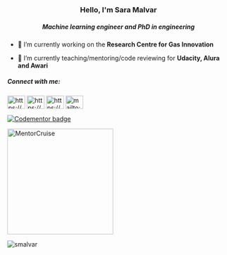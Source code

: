 <h3 align="center">Hello, I'm Sara Malvar</h2>
<h5 align="center">Machine learning engineer and PhD in engineering</h5>

<!---
<p align="left"> <img src="https://komarev.com/ghpvc/?username=smalvar&label=Profile%20views&color=0e75b6&style=flat" alt="smalvar" /> </p>
-->


- 🔭 I’m currently working on the **Research Centre for Gas Innovation**

- 🌱 I’m currently teaching/mentoring/code reviewing for **Udacity, Alura and Awari**


<h5 align="left">Connect with me:</h5>
<p align="left">
<a href="https://linkedin.com/in/https://www.linkedin.com/in/saramalvar/" target="blank"><img align="center" src="https://cdn.jsdelivr.net/npm/simple-icons@3.0.1/icons/linkedin.svg" alt="https://www.linkedin.com/in/saramalvar/" height="30" width="40" /></a>
  <a href="https://github.com/smalvar" target="blank"><img align="center" src="https://www.flaticon.com/svg/static/icons/svg/25/25231.svg" alt="https://github.com/smalvar" height="30" width="40" /></a>
    <a href="https://www.instagram.com/smalvar/?hl=pt" target="blank"><img align="center" src="https://www.flaticon.com/svg/static/icons/svg/1384/1384031.svg" alt="https://www.instagram.com/smalvar/?hl=pt" height="30" width="40" /></a>
      <a href="mailto:malvar.sara@usp.br?subject=Github" target="blank"><img align="center" src="https://www.flaticon.com/svg/static/icons/svg/561/561188.svg" alt="mailto:malvar.sara@usp.br?subject=Github" height="30" width="40" /></a>
</p>
<a href="https://www.codementor.io/@malvarsara896?refer=badge"><img src="https://www.codementor.io/m-badges/malvarsara896/book-session.svg" alt="Codementor badge"></a></p>
<a href="https://mentorcruise.com/mentor/SaraMalvar/"> <img src="https://cdn.mentorcruise.com/img/banner/book-me-as-your-mentor.jpg" width="240" alt="MentorCruise"> </a>

<p><img align="center" src="https://github-readme-stats.vercel.app/api/top-langs?username=smalvar&show_icons=true&locale=en&layout=compact" alt="smalvar" /></p>

